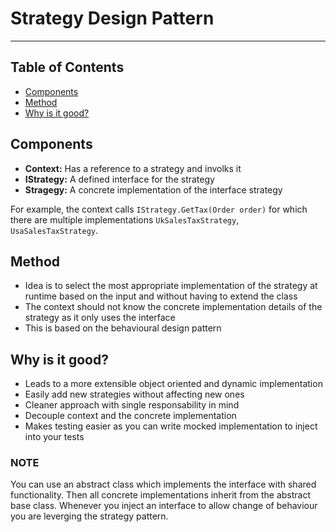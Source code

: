 # Strategy Design Pattern

- - - -

## Table of Contents

* [Components](https://github.com/Mr-Bally/DevNotes/blob/main/Programming/DesignPatterns/StrategyDesignPattern.md#components)
* [Method](https://github.com/Mr-Bally/DevNotes/blob/main/Programming/DesignPatterns/StrategyDesignPattern.md#method)
* [Why is it good?](https://github.com/Mr-Bally/DevNotes/blob/main/Programming/DesignPatterns/StrategyDesignPattern.md#why-is-it-good)

## Components

* __Context:__ Has a reference to a strategy and involks it
* __IStrategy:__ A defined interface for the strategy
* __Stragegy:__ A concrete implementation of the interface strategy

For example, the context calls `IStrategy.GetTax(Order order)` for which there are multiple implementations `UkSalesTaxStrategy`, `UsaSalesTaxStrategy`.

## Method

* Idea is to select the most appropriate implementation of the strategy at runtime based on the input and without having to extend the class
* The context should not know the concrete implementation details of the strategy as it only uses the interface
* This is based on the behavioural design pattern

## Why is it good?

* Leads to a more extensible object oriented and dynamic implementation
* Easily add new strategies without affecting new ones
* Cleaner approach with single responsability in mind
* Decouple context and the concrete implementation
* Makes testing easier as you can write mocked implementation to inject into your tests

### NOTE

You can use an abstract class which implements the interface with shared functionality. Then all concrete implementations inherit from the abstract base class.
Whenever you inject an interface to allow change of behaviour you are leverging the strategy pattern.
